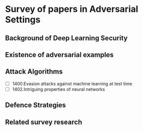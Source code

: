 # Survey of papers in Adversarial Settings
## Background of Deep Learning Security
## Existence of adversarial examples
## Attack Algorithms
-[ ] 1400.Evasion attacks against machine learning at test time
-[ ] 1402.Intriguing properties of neural networks
## Defence Strategies
## Related survey research
